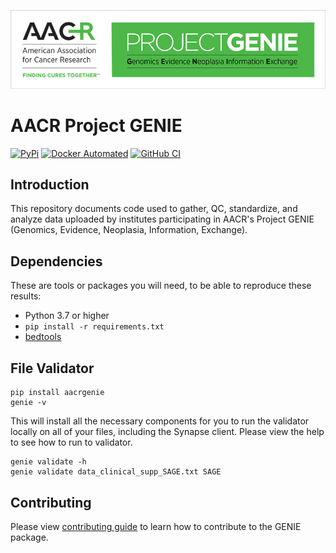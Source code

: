 ![genie banner](https://raw.githubusercontent.com/Sage-Bionetworks/Genie/master/genie_banner.png)

# AACR Project GENIE

[![PyPi](https://img.shields.io/pypi/v/aacrgenie.svg?style=for-the-badge&label=PyPi&logo=PyPi)](https://pypi.org/project/aacrgenie)
[![Docker Automated](https://img.shields.io/docker/automated/sagebionetworks/genie.svg?style=for-the-badge&logo=docker)](https://hub.docker.com/r/sagebionetworks/genie)
[![GitHub CI](https://img.shields.io/github/workflow/status/Sage-Bionetworks/Genie/build.svg?&style=for-the-badge&logo=github)](https://github.com/nlpsandbox/nlpsandbox-client)


## Introduction

This repository documents code used to gather, QC, standardize, and analyze data uploaded by institutes participating in AACR's Project GENIE (Genomics, Evidence, Neoplasia, Information, Exchange). 

## Dependencies

These are tools or packages you will need, to be able to reproduce these results:
- Python 3.7 or higher
- `pip install -r requirements.txt`
- [bedtools](https://bedtools.readthedocs.io/en/latest/content/installation.html)

## File Validator

```
pip install aacrgenie
genie -v
```

This will install all the necessary components for you to run the validator locally on all of your files, including the Synapse client.  Please view the help to see how to run to validator.

```
genie validate -h
genie validate data_clinical_supp_SAGE.txt SAGE
```

## Contributing

Please view [contributing guide](CONTRIBUTING.md) to learn how to contribute to the GENIE package.
